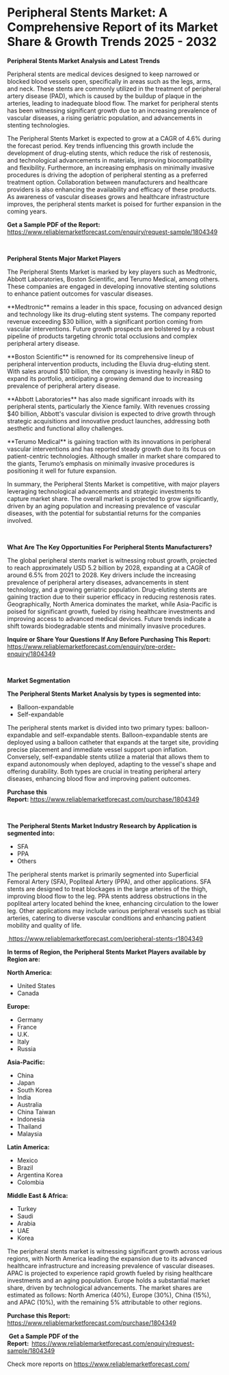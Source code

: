 <p><h1>Peripheral Stents Market: A Comprehensive Report of its Market Share & Growth Trends 2025 - 2032</h1></p><p><strong>Peripheral Stents Market Analysis and Latest Trends</strong></p>
<p><p>Peripheral stents are medical devices designed to keep narrowed or blocked blood vessels open, specifically in areas such as the legs, arms, and neck. These stents are commonly utilized in the treatment of peripheral artery disease (PAD), which is caused by the buildup of plaque in the arteries, leading to inadequate blood flow. The market for peripheral stents has been witnessing significant growth due to an increasing prevalence of vascular diseases, a rising geriatric population, and advancements in stenting technologies.</p><p>The Peripheral Stents Market is expected to grow at a CAGR of 4.6% during the forecast period. Key trends influencing this growth include the development of drug-eluting stents, which reduce the risk of restenosis, and technological advancements in materials, improving biocompatibility and flexibility. Furthermore, an increasing emphasis on minimally invasive procedures is driving the adoption of peripheral stenting as a preferred treatment option. Collaboration between manufacturers and healthcare providers is also enhancing the availability and efficacy of these products. As awareness of vascular diseases grows and healthcare infrastructure improves, the peripheral stents market is poised for further expansion in the coming years.</p></p>
<p><strong>Get a Sample PDF of the Report:&nbsp;</strong> <a href="https://www.reliablemarketforecast.com/enquiry/request-sample/1804349?utm_campaign=3058&utm_medium=2&utm_source=Github&utm_content=ia&utm_term=03032025&utm_id=peripheral-stents">https://www.reliablemarketforecast.com/enquiry/request-sample/1804349</a></p>
<p>&nbsp;</p>
<p><strong>Peripheral Stents Major Market Players</strong></p>
<p><p>The Peripheral Stents Market is marked by key players such as Medtronic, Abbott Laboratories, Boston Scientific, and Terumo Medical, among others. These companies are engaged in developing innovative stenting solutions to enhance patient outcomes for vascular diseases.</p><p>**Medtronic** remains a leader in this space, focusing on advanced design and technology like its drug-eluting stent systems. The company reported revenue exceeding $30 billion, with a significant portion coming from vascular interventions. Future growth prospects are bolstered by a robust pipeline of products targeting chronic total occlusions and complex peripheral artery disease.</p><p>**Boston Scientific** is renowned for its comprehensive lineup of peripheral intervention products, including the Eluvia drug-eluting stent. With sales around $10 billion, the company is investing heavily in R&D to expand its portfolio, anticipating a growing demand due to increasing prevalence of peripheral artery disease.</p><p>**Abbott Laboratories** has also made significant inroads with its peripheral stents, particularly the Xience family. With revenues crossing $40 billion, Abbott's vascular division is expected to drive growth through strategic acquisitions and innovative product launches, addressing both aesthetic and functional alloy challenges.</p><p>**Terumo Medical** is gaining traction with its innovations in peripheral vascular interventions and has reported steady growth due to its focus on patient-centric technologies. Although smaller in market share compared to the giants, Terumo’s emphasis on minimally invasive procedures is positioning it well for future expansion.</p><p>In summary, the Peripheral Stents Market is competitive, with major players leveraging technological advancements and strategic investments to capture market share. The overall market is projected to grow significantly, driven by an aging population and increasing prevalence of vascular diseases, with the potential for substantial returns for the companies involved.</p></p>
<p>&nbsp;</p>
<p><strong>What Are The Key Opportunities For Peripheral Stents Manufacturers?</strong></p>
<p><p>The global peripheral stents market is witnessing robust growth, projected to reach approximately USD 5.2 billion by 2028, expanding at a CAGR of around 6.5% from 2021 to 2028. Key drivers include the increasing prevalence of peripheral artery diseases, advancements in stent technology, and a growing geriatric population. Drug-eluting stents are gaining traction due to their superior efficacy in reducing restenosis rates. Geographically, North America dominates the market, while Asia-Pacific is poised for significant growth, fueled by rising healthcare investments and improving access to advanced medical devices. Future trends indicate a shift towards biodegradable stents and minimally invasive procedures.</p></p>
<p><strong>Inquire or Share Your Questions If Any Before Purchasing This Report:</strong> <a href="https://www.reliablemarketforecast.com/enquiry/pre-order-enquiry/1804349?utm_campaign=3058&utm_medium=2&utm_source=Github&utm_content=ia&utm_term=03032025&utm_id=peripheral-stents">https://www.reliablemarketforecast.com/enquiry/pre-order-enquiry/1804349</a></p>
<p>&nbsp;</p>
<p><strong>Market Segmentation</strong></p>
<p><strong>The Peripheral Stents Market Analysis by types is segmented into:</strong></p>
<p><ul><li>Balloon-expandable</li><li>Self-expandable</li></ul></p>
<p><p>The peripheral stents market is divided into two primary types: balloon-expandable and self-expandable stents. Balloon-expandable stents are deployed using a balloon catheter that expands at the target site, providing precise placement and immediate vessel support upon inflation. Conversely, self-expandable stents utilize a material that allows them to expand autonomously when deployed, adapting to the vessel's shape and offering durability. Both types are crucial in treating peripheral artery diseases, enhancing blood flow and improving patient outcomes.</p></p>
<p><strong>Purchase this Report:&nbsp;</strong><a href="https://www.reliablemarketforecast.com/purchase/1804349?utm_campaign=3058&utm_medium=2&utm_source=Github&utm_content=ia&utm_term=03032025&utm_id=peripheral-stents">https://www.reliablemarketforecast.com/purchase/1804349</a></p>
<p>&nbsp;</p>
<p><strong>The Peripheral Stents Market Industry Research by Application is segmented into:</strong></p>
<p><ul><li>SFA</li><li>PPA</li><li>Others</li></ul></p>
<p><p>The peripheral stents market is primarily segmented into Superficial Femoral Artery (SFA), Popliteal Artery (PPA), and other applications. SFA stents are designed to treat blockages in the large arteries of the thigh, improving blood flow to the leg. PPA stents address obstructions in the popliteal artery located behind the knee, enhancing circulation to the lower leg. Other applications may include various peripheral vessels such as tibial arteries, catering to diverse vascular conditions and enhancing patient mobility and quality of life.</p></p>
<p><a href="https://www.reliablemarketforecast.com/peripheral-stents-r1804349?utm_campaign=3058&utm_medium=2&utm_source=Github&utm_content=ia&utm_term=03032025&utm_id=peripheral-stents">&nbsp;https://www.reliablemarketforecast.com/peripheral-stents-r1804349</a></p>
<p><strong>In terms of Region, the Peripheral Stents Market Players available by Region are:</strong></p>
<p>
    <p> <strong> North America: </strong>
        <ul>
            <li>United States</li>
            <li>Canada</li>
        </ul>
        </p> 
    <p> <strong> Europe: </strong>
        <ul>
            <li>Germany</li>
            <li>France</li>
            <li>U.K.</li>
            <li>Italy</li>
            <li>Russia</li>
        </ul>
        </p> 
    <p> <strong> Asia-Pacific: </strong>
        <ul>
            <li>China</li>
            <li>Japan</li>
            <li>South Korea</li>
            <li>India</li>
            <li>Australia</li>
            <li>China Taiwan</li>
            <li>Indonesia</li>
            <li>Thailand</li>
            <li>Malaysia</li>
        </ul>
        </p> 
    <p> <strong> Latin America: </strong>
        <ul>
            <li>Mexico</li>
            <li>Brazil</li>
            <li>Argentina Korea</li>
            <li>Colombia</li>
        </ul>
        </p> 
    <p> <strong> Middle East & Africa: </strong>
        <ul>
            <li>Turkey</li>
            <li>Saudi</li>
            <li>Arabia</li>
            <li>UAE</li>
            <li>Korea</li>
        </ul>
    </p>
    </p>
<p><p>The peripheral stents market is witnessing significant growth across various regions, with North America leading the expansion due to its advanced healthcare infrastructure and increasing prevalence of vascular diseases. APAC is projected to experience rapid growth fueled by rising healthcare investments and an aging population. Europe holds a substantial market share, driven by technological advancements. The market shares are estimated as follows: North America (40%), Europe (30%), China (15%), and APAC (10%), with the remaining 5% attributable to other regions.</p></p>
<p><strong>Purchase this Report: </strong><a href="https://www.reliablemarketforecast.com/purchase/1804349?utm_campaign=3058&utm_medium=2&utm_source=Github&utm_content=ia&utm_term=03032025&utm_id=peripheral-stents">https://www.reliablemarketforecast.com/purchase/1804349</a></p>
<p>&nbsp;<strong>Get a Sample PDF of the Report:&nbsp;&nbsp;</strong><a href="https://www.reliablemarketforecast.com/enquiry/request-sample/1804349?utm_campaign=3058&utm_medium=2&utm_source=Github&utm_content=ia&utm_term=03032025&utm_id=peripheral-stents">https://www.reliablemarketforecast.com/enquiry/request-sample/1804349</a></p>
<p><strong></strong></p>
<p>Check more reports on <a href="https://www.reliablemarketforecast.com/?utm_campaign=3058&utm_medium=2&utm_source=Github&utm_content=ia&utm_term=03032025&utm_id=peripheral-stents">https://www.reliablemarketforecast.com/</a></p>